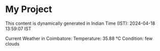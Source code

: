 # My Project

This content is dynamically generated in Indian Time (IST): 2024-04-18 13:59:07 IST


Current Weather in Coimbatore:
Temperature: 35.88 °C
Condition: few clouds
